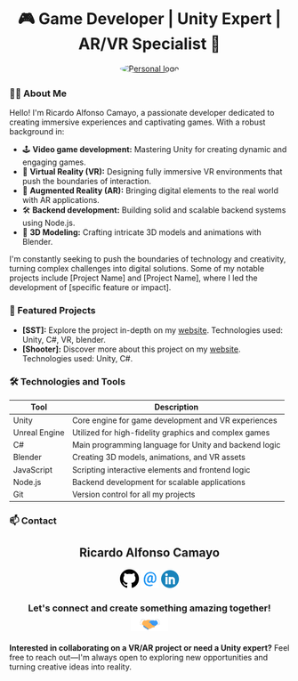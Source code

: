 # <div align="center">🎮 Game Developer | Unity Expert | AR/VR Specialist 🚀</div>

<div align="center">
  <a href="https://dreamweaverstudio.com.co">
    <img src="https://github.com/ricardo1470/ricardo1470/blob/master/img/LogoVideo2.gif" alt="Personal logo" width="300" height="300" style="border-radius: 50%; overflow: hidden;">
  </a>
</div>

### 👨‍💻 About Me

Hello! I'm Ricardo Alfonso Camayo, a passionate developer dedicated to creating immersive experiences and captivating games. With a robust background in:

- 🕹️ **Video game development:** Mastering Unity for creating dynamic and engaging games.
- 🥽 **Virtual Reality (VR):** Designing fully immersive VR environments that push the boundaries of interaction.
- 📱 **Augmented Reality (AR):** Bringing digital elements to the real world with AR applications.
- 🛠️ **Backend development:** Building solid and scalable backend systems using Node.js.
- 🎨 **3D Modeling:** Crafting intricate 3D models and animations with Blender.

I'm constantly seeking to push the boundaries of technology and creativity, turning complex challenges into digital solutions. Some of my notable projects include [Project Name] and [Project Name], where I led the development of [specific feature or impact].

### 🚀 Featured Projects

- **[SST]:** Explore the project in-depth on my [website](https://dreamweaverstudio.com.co/dreamweaversinteractivestudio). Technologies used: Unity, C#, VR, blender.
- **[Shooter]:** Discover more about this project on my [website](https://dreamweaverstudio.com.co/dreamweaversinteractivestudio). Technologies used: Unity, C#.

### 🛠️ Technologies and Tools

| Tool           | Description                                           |
|----------------|-------------------------------------------------------|
| Unity          | Core engine for game development and VR experiences   |
| Unreal Engine  | Utilized for high-fidelity graphics and complex games |
| C#             | Main programming language for Unity and backend logic |
| Blender        | Creating 3D models, animations, and VR assets         |
| JavaScript     | Scripting interactive elements and frontend logic     |
| Node.js        | Backend development for scalable applications         |
| Git            | Version control for all my projects                   |

### 📫 Contact

<div align="center">
<h2>Ricardo Alfonso Camayo</h2>
</div>

<div align="center">
<a href="https://github.com/ricardo1470"><img src="https://github.com/SurvivalRoomVR/ar-vr-portfolio-project/blob/main/img/GitHub.png" alt="Github logo" width="34"></a>
<a href="mailto:your.email@example.com"><img src="https://github.com/SurvivalRoomVR/ar-vr-portfolio-project/blob/main/img/email.png" alt="email logo" height="32"></a>
<a href="https://www.linkedin.com/in/your-linkedin-profile/"><img src="https://github.com/SurvivalRoomVR/ar-vr-portfolio-project/blob/main/img/linkedin-icon.png" alt="linkedin logo" width="32"></a>
</div>

<div align="center">
<h3>
  Let's connect and create something amazing together! <img src="https://github.com/SurvivalRoomVR/ar-vr-portfolio-project/blob/main/img/Handshake.gif" height="32px">
</h3>
</div>

**Interested in collaborating on a VR/AR project or need a Unity expert?** Feel free to reach out—I'm always open to exploring new opportunities and turning creative ideas into reality.
